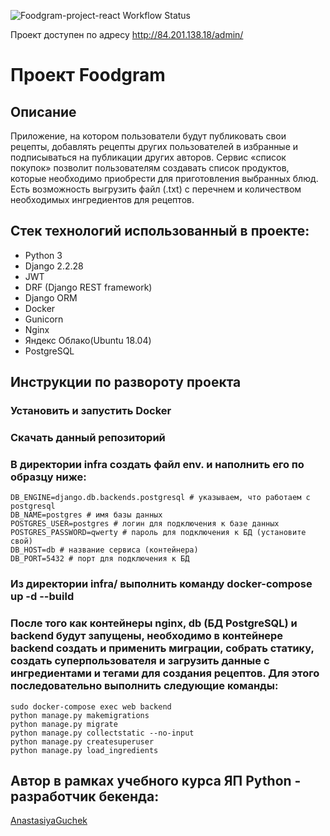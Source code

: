 ![Foodgram-project-react Workflow Status](https://github.com/AnastasiyaGuchek/foodgram-project-react/actions/workflows/main.yml/badge.svg)

Проект доступен по адресу 
http://84.201.138.18/admin/


# Проект Foodgram
## Описание
Приложение, на котором пользователи будут публиковать свои рецепты, добавлять рецепты других пользователей в избранные и подписываться на публикации других авторов. Сервис «cписок покупок» позволит пользователям создавать список продуктов, которые необходимо приобрести для приготовления выбранных блюд. Есть возможность выгрузить файл (.txt) с перечнем и количеством необходимых ингредиентов для рецептов.

## Стек технологий использованный в проекте:
- Python 3
- Django 2.2.28
- JWT
- DRF (Django REST framework)
- Django ORM
- Docker
- Gunicorn
- Nginx
- Яндекс Облако(Ubuntu 18.04)
- PostgreSQL

## Инструкции по развороту проекта
### Установить и запустить Docker
### Скачать данный репозиторий
### В директории infra создать файл env. и наполнить его по образцу ниже:
```
DB_ENGINE=django.db.backends.postgresql # указываем, что работаем с postgresql
DB_NAME=postgres # имя базы данных
POSTGRES_USER=postgres # логин для подключения к базе данных
POSTGRES_PASSWORD=qwerty # пароль для подключения к БД (установите свой)
DB_HOST=db # название сервиса (контейнера)
DB_PORT=5432 # порт для подключения к БД
```
### Из директории infra/ выполнить команду docker-compose up -d --build
### После того как контейнеры nginx, db (БД PostgreSQL) и backend будут запущены, необходимо в контейнере backend создать и применить миграции, собрать статику, создать суперпользователя и загрузить данные с ингредиентами и тегами для создания рецептов. Для этого последовательно выполнить следующие команды:
```
sudo docker-compose exec web backend
python manage.py makemigrations
python manage.py migrate
python manage.py collectstatic --no-input
python manage.py createsuperuser
python manage.py load_ingredients
```

## Автор в рамках учебного курса ЯП Python - разработчик бекенда:
[AnastasiyaGuchek](https://github.com/AnastasiyaGuchek)